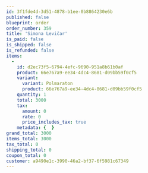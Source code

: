 ```yaml
---
id: 3f1fde4d-3d51-4878-b1ee-0b8864230e6b
published: false
blueprint: order
order_number: 359
title: 'Simona Levičar'
is_paid: false
is_shipped: false
is_refunded: false
items:
  -
    id: d2ec73f5-6794-4efc-9690-951a8b61b0af
    product: 66e767a9-ee34-4dc4-8681-d09bb59f0cf5
    variant:
      variant: Polmaraton
      product: 66e767a9-ee34-4dc4-8681-d09bb59f0cf5
    quantity: 1
    total: 3000
    tax:
      amount: 0
      rate: 0
      price_includes_tax: true
    metadata: {  }
grand_total: 3000
items_total: 3000
tax_total: 0
shipping_total: 0
coupon_total: 0
customer: a9490e1c-3990-46a2-bf37-6f5981c67349
---
```

